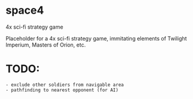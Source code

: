 # space4
4x sci-fi strategy game

Placeholder for a 4x sci-fi strategy game, immitating elements of Twilight Imperium, Masters of Orion, etc.


# TODO:
	- exclude other soldiers from navigable area
	- pathfinding to nearest opponent (for AI)
